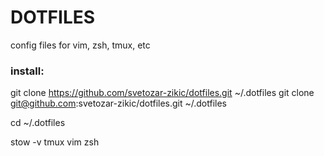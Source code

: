 # DOTFILES

config files for vim, zsh, tmux, etc

### install:

git clone https://github.com/svetozar-zikic/dotfiles.git ~/.dotfiles
git clone git@github.com:svetozar-zikic/dotfiles.git ~/.dotfiles

cd ~/.dotfiles

stow -v tmux vim zsh
